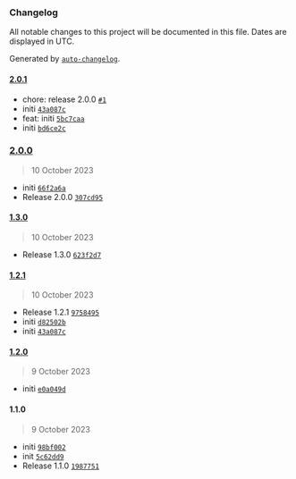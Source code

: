 ### Changelog

All notable changes to this project will be documented in this file. Dates are displayed in UTC.

Generated by [`auto-changelog`](https://github.com/CookPete/auto-changelog).

#### [2.0.1](https://github.com/smallstepman/npmautomation/compare/2.0.0...2.0.1)

- chore: release 2.0.0 [`#1`](https://github.com/smallstepman/npmautomation/pull/1)
- initi [`43a087c`](https://github.com/smallstepman/npmautomation/commit/43a087cbac07112e37c7aad2410fbc9ab73b078a)
- feat: initi [`5bc7caa`](https://github.com/smallstepman/npmautomation/commit/5bc7caaca6828064b1ccb8ae07d0b5e42a2b76af)
- initi [`bd6ce2c`](https://github.com/smallstepman/npmautomation/commit/bd6ce2c5313ef33799a86e54abe5b81b3845c95e)

### [2.0.0](https://github.com/smallstepman/npmautomation/compare/1.3.0...2.0.0)

> 10 October 2023

- initi [`66f2a6a`](https://github.com/smallstepman/npmautomation/commit/66f2a6a6f2461181228f213ab5928f3673b20a63)
- Release 2.0.0 [`307cd95`](https://github.com/smallstepman/npmautomation/commit/307cd957bd5bca0a14defe3a6b4d55d245ef8cc9)

#### [1.3.0](https://github.com/smallstepman/npmautomation/compare/1.2.1...1.3.0)

> 10 October 2023

- Release 1.3.0 [`623f2d7`](https://github.com/smallstepman/npmautomation/commit/623f2d715d19992d7bd056f61d8333ade1cf4d90)

#### [1.2.1](https://github.com/smallstepman/npmautomation/compare/1.2.0...1.2.1)

> 10 October 2023

- Release 1.2.1 [`9758495`](https://github.com/smallstepman/npmautomation/commit/97584954f8d436ba89ffdc9a7adedfc24640b12f)
- initi [`d82502b`](https://github.com/smallstepman/npmautomation/commit/d82502bf37ba3447f4e37f8df4f2a0d51a482e14)
- initi [`43a087c`](https://github.com/smallstepman/npmautomation/commit/43a087cbac07112e37c7aad2410fbc9ab73b078a)

#### [1.2.0](https://github.com/smallstepman/npmautomation/compare/1.1.0...1.2.0)

> 9 October 2023

- initi [`e0a049d`](https://github.com/smallstepman/npmautomation/commit/e0a049d949e1802f701efa649738bf511db33acb)

#### 1.1.0

> 9 October 2023

- initi [`98bf002`](https://github.com/smallstepman/npmautomation/commit/98bf00249c928cdf6fdf3844c6673857c5257753)
- init [`5c62dd9`](https://github.com/smallstepman/npmautomation/commit/5c62dd939cb9ad11fda520a3d5b332f5652b59ae)
- Release 1.1.0 [`1987751`](https://github.com/smallstepman/npmautomation/commit/198775150ed253555547d00936706bd4a0b54508)
